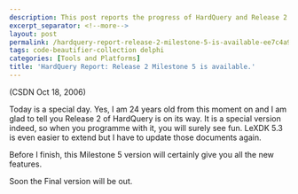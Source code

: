 ```yaml
---
description: This post reports the progress of HardQuery and Release 2 Milestone 5.
excerpt_separator: <!--more-->
layout: post
permalink: /hardquery-report-release-2-milestone-5-is-available-ee7c4a96c4d4
tags: code-beautifier-collection delphi
categories: [Tools and Platforms]
title: 'HardQuery Report: Release 2 Milestone 5 is available.'
---
```

(CSDN Oct 18, 2006)

Today is a special day. Yes, I am 24 years old from this moment on and I am glad to tell you Release 2 of HardQuery is on its way. It is a special version indeed, so when you programme with it, you will surely see fun. LeXDK 5.3 is even easier to extend but I have to update those documents again.

Before I finish, this Milestone 5 version will certainly give you all the new features.

Soon the Final version will be out.
<!--more-->